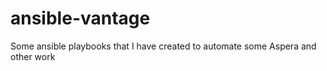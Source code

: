 # ansible-vantage
Some ansible playbooks that I have created to automate some Aspera and other work
